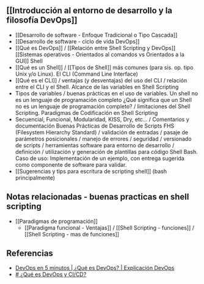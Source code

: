 ## [[Introducción al entorno de desarrollo y la filosofía DevOps]]
- [[Desarrollo de software - Enfoque Tradicional o Tipo Cascada]]
- [[Desarrollo de software - ciclo de vida DevOps]]
- [[Qué es DevOps]] / [[Relación entre Shell Scripting y DevOps]]
[[Sistemas operativos - Orientados al comandos vs Orientados a la GUI]]
Shell
- [[Qué es un Shell]] / [[Tipos de Shell]] más comunes (para sis. op. tipo Unix y/o Linux).
El CLI (Command Line Interface)
- [[Qué es el CLI]] / ventajas (y desventajas) del uso del CLI / relación entre el CLI y el Shell.
Alcance de las variables en Shell Scripting
- Tipos de variables / buenas prácticas en el uso de variables.
Un shell no es un lenguaje de programación completo
¿Qué significa que un Shell no es un lenguaje de programación completo? / limitaciones del Shell Scripting.
Paradigmas de Codificación en Shell Scripting
- Secuencial, Funcional, Modularidad, KISS, Dry, etc… / Comentarios y documentación
Buenas Prácticas de Desarrollo de Scripts
FHS (Filesystem Hierarchy Standard) / validación de entradas / pasaje de parámetros posicionales / manejo de errores / seguridad / versionado de scripts / herramientas software para entorno de desarrollo / definición / utilización y generación de plantillas para código Shell Bash.
Caso de uso: Implementación de un ejemplo, con entrega sugerida como componente de software para validar.
- [[Sugerencias y tips para escritura de scripting shell]] (bash principalmente)

## Notas relacionadas - buenas practicas en shell scripting

- [[Paradigmas de programación]]
	- [[Paradigma funcional - Ventajas]] / [[Shell Scripting - funciones]] / [[Shell Scripting - mas de funciones]]

## Referencias

- [DevOps en 5 minutos | ¿Qué es DevOps? | Explicación DevOps](https://youtu.be/3-vd5NDH1-I?si=Y_m8y9ywLHhMMQsX)
- [# ¿Qué es DevOps y CI/CD?](https://youtu.be/xm1psJEFFIY?si=iLzrexblmyIeWEiD)
